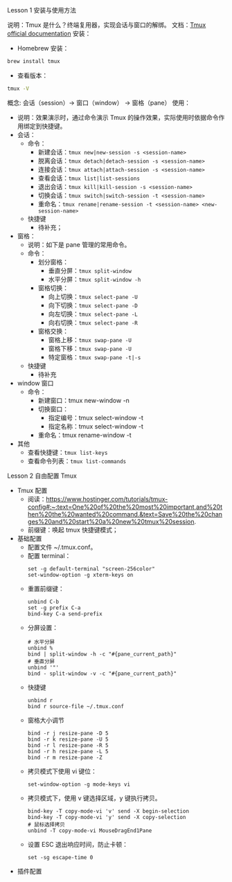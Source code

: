 Lesson 1 安装与使用方法

说明：Tmux 是什么？终端复用器，实现会话与窗口的解绑。
文档：[Tmux official documentation](https://github.com/tmux/tmux/wiki)
安装：
  - Homebrew 安装：
  ```zsh
  brew install tmux
  ```
  - 查看版本：
  ```zsh
  tmux -V
  ```
概念: 会话（session）-> 窗口（window） -> 窗格（pane）
使用：
- 说明：效果演示时，通过命令演示 Tmux 的操作效果，实际使用时依据命令作用绑定到快捷键。
- 会话：
  - 命令：
    - 新建会话：```tmux new|new-session -s <session-name>```
    - 脱离会话：```tmux detach|detach-session -s <session-name>```
    - 连接会话：```tmux attach|attach-session -s <session-name>```
    - 查看会话：```tmux list|list-sessions ```
    - 退出会话：```tmux kill|kill-session -s <session-name>```
    - 切换会话：```tmux switch|switch-session -t <session-name>```
    - 重命名：```tmux rename|rename-session -t <session-name> <new-session-name>```
  - 快捷键
    - 待补充；
- 窗格： 
  - 说明：如下是 pane 管理的常用命令。
  - 命令：
    - 划分窗格：
      - 垂直分屏：```tmux split-window``` 
      - 水平分屏：```tmux split-window -h```
    - 窗格切换：
      - 向上切换：```tmux select-pane -U```
      - 向下切换：```tmux select-pane -D```
      - 向左切换：```tmux select-pane -L```
      - 向右切换：```tmux select-pane -R```
    - 窗格交换：
      - 窗格上移：```tmux swap-pane -U```
      - 窗格下移：```tmux swap-pane -U```
      - 特定窗格：```tmux swap-pane -t|-s```
  - 快捷键
    - 待补充
- window 窗口
  - 命令：
    - 新建窗口：tmux new-window -n <window-name>
    - 切换窗口：
      - 指定编号：tmux select-window -t <window-number>
      - 指定名称：tmux select-window -t <window-name>
    - 重命名：tmux rename-window -t <window-name> <new-window-name>
- 其他
  - 查看快捷键：```tmux list-keys```
  - 查看命令列表：```tmux list-commands```

Lesson 2 自由配置 Tmux 

- Tmux 配置
  - 阅读：https://www.hostinger.com/tutorials/tmux-config#:~:text=One%20of%20the%20most%20important,and%20then%20the%20wanted%20command.&text=Save%20the%20changes%20and%20start%20a%20new%20tmux%20session.
  - 前缀键：唤起 tmux 快捷键模式；
- 基础配置
  - 配置文件 ~/.tmux.conf。
  - 配置 terminal：
    ```tmux
    set -g default-terminal "screen-256color"
    set-window-option -g xterm-keys on
    ````
  - 重置前缀键：
    ```tmux
    unbind C-b
    set -g prefix C-a
    bind-key C-a send-prefix
    ```
  - 分屏设置：
    ```tmux
    # 水平分屏
    unbind %
    bind | split-window -h -c "#{pane_current_path}"
    # 垂直分屏
    unbind '"'
    bind - split-window -v -c "#{pane_current_path}"
    ```
  - 快捷键
    ```tmux
    unbind r
    bind r source-file ~/.tmux.conf
    ```
  - 窗格大小调节
    ```tmux
    bind -r j resize-pane -D 5
    bind -r k resize-pane -U 5
    bind -r l resize-pane -R 5
    bind -r h resize-pane -L 5
    bind -r m resize-pane -Z
    ```
  - 拷贝模式下使用 vi 键位：
    ```tmux
    set-window-option -g mode-keys vi
    ```
  - 拷贝模式下，使用 v 键选择区域，y 键执行拷贝。
    ```tmux
    bind-key -T copy-mode-vi 'v' send -X begin-selection
    bind-key -T copy-mode-vi 'y' send -X copy-selection
    # 鼠标选择拷贝
    unbind -T copy-mode-vi MouseDragEnd1Pane
    ```
  - 设置 ESC 退出响应时间，防止卡顿：
    ```tmux
    set -sg escape-time 0
    ```
- 插件配置
